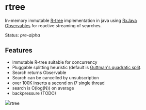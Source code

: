 rtree
=========

In-memory immutable [R-tree](http://en.wikipedia.org/wiki/R-tree) implementation in java using [RxJava Observables](https://github.com/ReactiveX/RxJava) for reactive streaming of searches. 

Status: *pre-alpha*

Features
------------
* Immutable R-tree suitable for concurrency
* Pluggable splitting heuristic (default is [Guttman's quadratic split](http://www-db.deis.unibo.it/courses/SI-LS/papers/Gut84.pdf).
* Search returns Observable 
* Search can be cancelled by unsubscription
* over 100K inserts a second on i7 single thread
* search is O(log(N)) on average
* backpressure (TODO)

<img src="https://raw.githubusercontent.com/davidmoten/rtree/master/src/docs/rtree.png">rtree</img>

